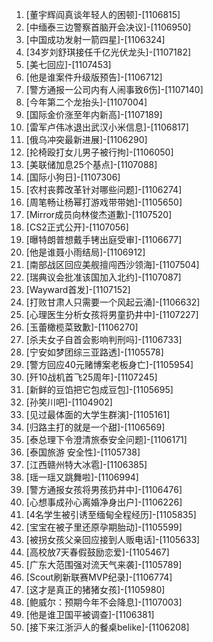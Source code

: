 
1. [董宇辉阎真谈年轻人的困顿]-[1106815]
1. [中缅泰三边警察首脑开会决议]-[1106950]
1. [中国成功发射一箭四星]-[1106324]
1. [34岁刘舒琪接任千亿光伏龙头]-[1107182]
1. [美七回应]-[1107453]
1. [他是谁案件升级版预告]-[1106712]
1. [警方通报一公司内有人闹事致6伤]-[1107140]
1. [今年第二个龙抬头]-[1107004]
1. [国际金价涨至年内新高]-[1107189]
1. [雷军卢伟冰退出武汉小米信息]-[1106817]
1. [俄乌冲突最新进展]-[1106290]
1. [抡椅殴打女儿男子被行拘]-[1106050]
1. [美联储加息25个基点]-[1107088]
1. [国际小狗日]-[1107306]
1. [农村丧葬改革针对哪些问题]-[1106274]
1. [周笔畅让杨幂打游戏带带她]-[1105650]
1. [Mirror成员向林俊杰道歉]-[1107520]
1. [CS2正式公开]-[1107056]
1. [曝特朗普想戴手铐出庭受审]-[1106677]
1. [他是谁聂小雨结局]-[1106912]
1. [南部战区回应美舰擅闯西沙领海]-[1107504]
1. [瑞典议会批准该国加入北约]-[1107087]
1. [Wayward首发]-[1107152]
1. [打败甘肃人只需要一个风起云涌]-[1106632]
1. [心理医生分析女孩将男童扔井中]-[1107227]
1. [玉蕾橄榄菜致歉]-[1106270]
1. [杀夫女子自首会影响判刑吗]-[1106733]
1. [宁安如梦团综三亚路透]-[1105578]
1. [警方回应40元赌博案老板身亡]-[1105954]
1. [歼10战机首飞25周年]-[1107245]
1. [新鲜的豆馅把它包成豆包]-[1105695]
1. [孙笑川吧]-[1104902]
1. [见过最体面的大学生群演]-[1105161]
1. [归路主打的就是一个甜]-[1106569]
1. [泰总理下令澄清旅泰安全问题]-[1106171]
1. [泰国旅游 安全性]-[1105738]
1. [江西赣州特大冰雹]-[1106385]
1. [瑶一瑶又跳舞啦]-[1106994]
1. [警方通报女孩将男孩扔井中]-[1106476]
1. [心想事成孙心离婚净身出户]-[1106226]
1. [4名学生被引诱至缅甸全程经历]-[1105835]
1. [宝宝在被子里还原孕期胎动]-[1105599]
1. [被拐女孩父亲回应接到人贩电话]-[1105633]
1. [高校放7天春假鼓励恋爱]-[1105467]
1. [广东大范围强对流天气来袭]-[1105789]
1. [Scout刷新联赛MVP纪录]-[1106774]
1. [这才是真正的猪猪女孩]-[1105980]
1. [鲍威尔：预期今年不会降息]-[1107003]
1. [他是谁卫国平被调查]-[1106381]
1. [接下来江浙沪人的餐桌belike]-[1106208]